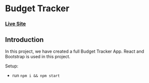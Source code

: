 # Budget Tracker

### [Live Site](https://budget-tracker-kishan.netlify.app/)

## Introduction

In this project, we have created a full Budget Tracker App. React and Bootstrap is used in this project.

Setup:
- run ```npm i && npm start```
